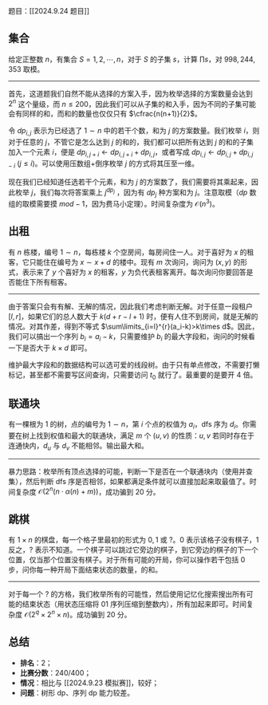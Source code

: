 题目：[[2024.9.24 题目]]

## 集合

给定正整数 $n$，有集合 $S={1,2,\cdots,n}$，对于 $S$ 的子集 $s$，计算 $\prod s$，对 $998,244,353$ 取模。

---

首先，这道题我们自然不能从选择的方案入手，因为枚举选择的方案数量会达到 $2^n$ 这个量级，而 $n\le 200$，因此我们可以从子集的和入手，因为不同的子集可能会有同样的和，而和的数量也仅仅只有 $\cfrac{n(n+1)}{2}$。

令 $dp_{i,j}$ 表示为已经选了 $1\sim n$ 中的若干个数，和为 $j$ 的方案数量。我们枚举 $i$，则对于任意的 $j$，不管它是怎么达到 $j$ 的和的，我们都可以把所有达到 $j$ 的和的子集加入一个元素 $i$，便是 $dp_{i,j+i}\gets dp_{i,j+i}+dp_{i,j}$，或者写成 $dp_{i,j}\gets dp_{i,j}+dp_{i,j-i}$ $(j\le i)$。可以使用压数组+倒序枚举 $j$ 的方式将其压至一维。

现在我们已经知道任选若干个元素，和为 $j$ 的方案数了，我们需要将其乘起来，因此枚举 $j$，我们每次将答案乘上 $j^{dp_j}$ ，因为有 $dp_j$ 种方案和为 $j$。注意取模（$dp$ 数组的取模需要摸 $mod-1$，因为费马小定理）。时间复杂度为 $\mathcal O(n^3)$。

## 出租

有 $n$ 栋楼，编号 $1\sim n$，每栋楼 $k$ 个空房间，每房间住一人。对于喜好为 $x$ 的租客，它只能住在编号为 $x\sim x+d$ 的楼中。现有 $m$ 次询问，询问为 $(x,y)$ 的形式，表示来了 $y$ 个喜好为 $x$ 的租客，$y$ 为负代表租客离开。每次询问你要回答是否能住下所有租客。

---

由于答案只会有有解、无解的情况，因此我们考虑判断无解。对于任意一段租户 $[l,r]$，如果它们的总人数大于 $k(d+r-l+1)$ 时，便有人住不到房间，就是无解的情况。对其作差，得到不等式 $\sum\limits_{i=l}^{r}(a_i-k)>k\times d$。因此，我们可以搞出一个序列 $b_i=a_i-k$，只需要维护 $b_i$ 的最大字段和，询问的时候看一下是否大于 $k\times d$ 即可。

维护最大字段和的数据结构可以选可爱的线段树。由于只有单点修改，不需要打懒标记，甚至都不需要写区间查询，只需要访问 $t_0$ 就行了。最重要的是要开 $4$ 倍。

## 联通块

有一棵根为 $1$ 的树，点的编号为 $1\sim n$，第 $i$ 个点的权值为 $a_i$，dfs 序为 $d_i$。你需要在树上找到权值和最大的联通块，满足 $m$ 个 $(u,v)$ 的性质：$u,v$ 若同时存在于连通快内，$d_u$ 与 $d_v$ 不能相邻。输出最大和。

---

暴力思路：枚举所有顶点选择的可能，判断一下是否在一个联通块内（使用并查集），然后判断 dfs 序是否相邻，如果都满足条件就可以直接加起来取最值了。时间复杂度 $\mathcal O(2^n(n\cdot\alpha(n)+m))$，成功骗到 $20$ 分。

## 跳棋

有 $1\times n$ 的棋盘，每一个格子里最初的形式为 $0,1$ 或 $?$。$0$ 表示该格子没有棋子，$1$ 反之，$?$ 表示不知道。一个棋子可以跳过它旁边的棋子，到它旁边的棋子的下一个位置，仅当那个位置没有棋子。对于所有可能的开局，你可以操作若干包括 $0$ 步，问你每一种开局下面结束状态的数量，的和。

---

对于每一个 $?$ 的方格，我们枚举所有的可能性，然后使用记忆化搜索搜出所有可能的结束状态（用状态压缩将 $01$ 序列压缩到整数内），所有加起来即可。时间复杂度 $\mathcal O(2^q\times 2^n\times n)$。成功骗到 $20$ 分。

## 总结

- **排名**：${} 2$；
- **比赛分数**：$240/400$；
- **情况**：相比与 [[2024.9.23 模拟赛]]，较好；
- **问题**：树形 dp、序列 dp 能力较差。